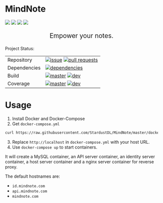 # MindNote

[![](https://img.shields.io/github/stars/StardustDL/MindNote.svg?style=social&label=Stars)](https://github.com/StardustDL/MindNote) [![](https://img.shields.io/github/forks/StardustDL/MindNote.svg?style=social&label=Fork)](https://github.com/StardustDL/MindNote) ![](http://progressed.io/bar/10?title=developing) [![](https://img.shields.io/github/license/StardustDL/MindNote.svg)](https://github.com/StardustDL/MindNote/blob/master/LICENSE)

<p style="text-align:center; font-size:21px">
Empower your notes.
</p>

Project Status:

|||
|-|-|
|Repository|[![issue](https://img.shields.io/github/issues/StardustDL/MindNote.svg)](https://github.com/StardustDL/MindNote/issues/) [![pull requests](https://img.shields.io/github/issues-pr/StardustDL/MindNote.svg)](https://github.com/StardustDL/MindNote/pulls/)|
|Dependencies|[![dependencies](https://img.shields.io/librariesio/github/StardustDL/MindNote.svg)](https://libraries.io/github/StardustDL/MindNote)|
|Build|[![master](https://img.shields.io/travis/StardustDL/MindNote/master.svg?label=master)](https://travis-ci.org/StardustDL/MindNote) [![dev](https://img.shields.io/travis/StardustDL/MindNote/dev.svg?label=dev)](https://travis-ci.org/StardustDL/MindNote)|
|Coverage|[![master](https://img.shields.io/codecov/c/github/StardustDL/MindNote/master.svg?label=master)](https://codecov.io/gh/StardustDL/MindNote) [![dev](https://img.shields.io/codecov/c/github/StardustDL/MindNote/dev.svg?label=dev)](https://codecov.io/gh/StardustDL/MindNote)|

# Usage

1. Install Docker and Docker-Compose
2. Get `docker-compose.yml`

```sh
curl https://raw.githubusercontent.com/StardustDL/MindNote/master/docker/docker-compose-production.yml > docker-compose.yml
```

3. Replace `http://localhost` in `docker-compose.yml` with your host URL.
4. Use `docker-compose up` to start containers.

It will create a MySQL container, an API server container, an identity server container, a host server container and a nginx server container for reverse proxy.

The default hostnames are:

- `id.mindnote.com`
- `api.mindnote.com`
- `mindnote.com`
